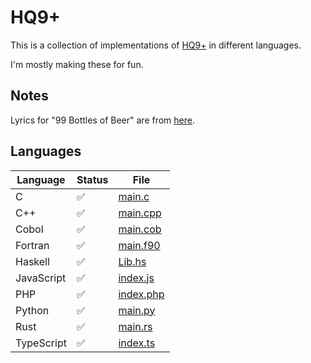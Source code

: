 # HQ9+

This is a collection of implementations of [HQ9+](https://cliffle.com/esoterica/hq9plus/) in different languages.

I'm mostly making these for fun.

## Notes

Lyrics for "99 Bottles of Beer" are from [here](http://www.99-bottles-of-beer.net/lyrics.html).

## Languages

| Language   | Status | File                             |
| ---------- | ------ | -------------------------------- |
| C          | ✅     | [main.c](/c/main.c)              |
| C++        | ✅     | [main.cpp](/cpp/main.cpp)        |
| Cobol      | ✅     | [main.cob](/cobol/main.cob)      |
| Fortran    | ✅     | [main.f90](/fortran/main.f90)    |
| Haskell    | ✅     | [Lib.hs](/haskell/src/Lib.hs)    |
| JavaScript | ✅     | [index.js](/javascript/index.js) |
| PHP        | ✅     | [index.php](/php/index.php)      |
| Python     | ✅     | [main.py](/python/main.py)       |
| Rust       | ✅     | [main.rs](/rust/src/main.rs)     |
| TypeScript | ✅     | [index.ts](/typescript/index.ts) |
